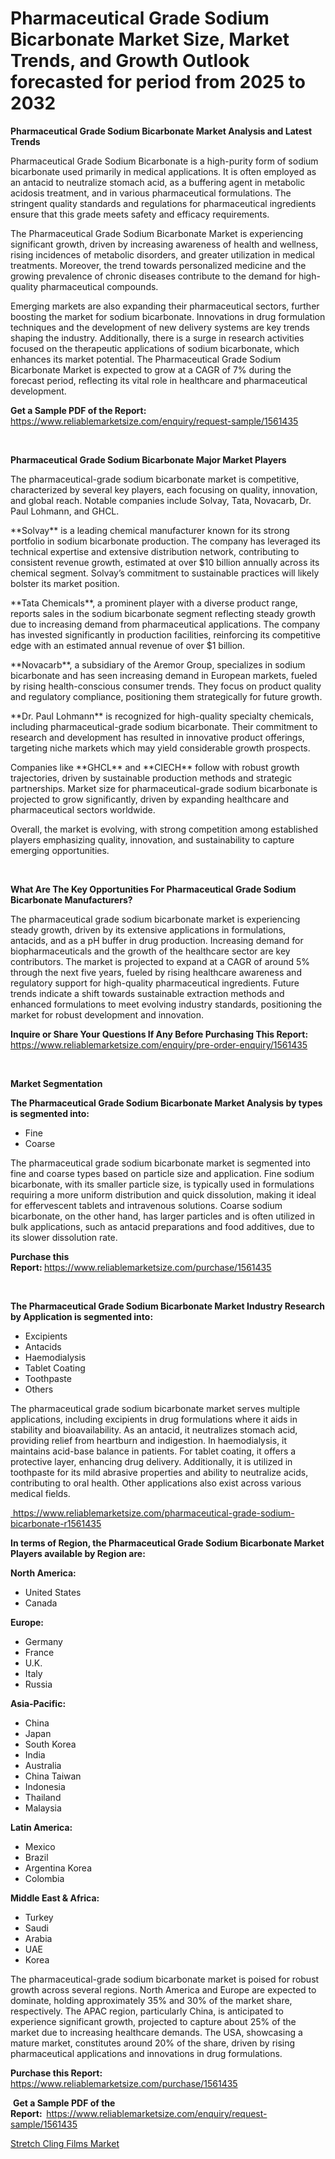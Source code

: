 <p><h1>Pharmaceutical Grade Sodium Bicarbonate Market Size, Market Trends, and Growth Outlook forecasted for period from 2025 to 2032</h1></p><p><strong>Pharmaceutical Grade Sodium Bicarbonate Market Analysis and Latest Trends</strong></p>
<p><p>Pharmaceutical Grade Sodium Bicarbonate is a high-purity form of sodium bicarbonate used primarily in medical applications. It is often employed as an antacid to neutralize stomach acid, as a buffering agent in metabolic acidosis treatment, and in various pharmaceutical formulations. The stringent quality standards and regulations for pharmaceutical ingredients ensure that this grade meets safety and efficacy requirements.</p><p>The Pharmaceutical Grade Sodium Bicarbonate Market is experiencing significant growth, driven by increasing awareness of health and wellness, rising incidences of metabolic disorders, and greater utilization in medical treatments. Moreover, the trend towards personalized medicine and the growing prevalence of chronic diseases contribute to the demand for high-quality pharmaceutical compounds. </p><p>Emerging markets are also expanding their pharmaceutical sectors, further boosting the market for sodium bicarbonate. Innovations in drug formulation techniques and the development of new delivery systems are key trends shaping the industry. Additionally, there is a surge in research activities focused on the therapeutic applications of sodium bicarbonate, which enhances its market potential. The Pharmaceutical Grade Sodium Bicarbonate Market is expected to grow at a CAGR of 7% during the forecast period, reflecting its vital role in healthcare and pharmaceutical development.</p></p>
<p><strong>Get a Sample PDF of the Report:&nbsp;</strong> <a href="https://www.reliablemarketsize.com/enquiry/request-sample/1561435?utm_campaign=2268&utm_medium=2&utm_source=Github&utm_content=ia&utm_term=01022025&utm_id=pharmaceutical-grade-sodium-bicarbonate">https://www.reliablemarketsize.com/enquiry/request-sample/1561435</a></p>
<p>&nbsp;</p>
<p><strong>Pharmaceutical Grade Sodium Bicarbonate Major Market Players</strong></p>
<p><p>The pharmaceutical-grade sodium bicarbonate market is competitive, characterized by several key players, each focusing on quality, innovation, and global reach. Notable companies include Solvay, Tata, Novacarb, Dr. Paul Lohmann, and GHCL.</p><p>**Solvay** is a leading chemical manufacturer known for its strong portfolio in sodium bicarbonate production. The company has leveraged its technical expertise and extensive distribution network, contributing to consistent revenue growth, estimated at over $10 billion annually across its chemical segment. Solvay’s commitment to sustainable practices will likely bolster its market position.</p><p>**Tata Chemicals**, a prominent player with a diverse product range, reports sales in the sodium bicarbonate segment reflecting steady growth due to increasing demand from pharmaceutical applications. The company has invested significantly in production facilities, reinforcing its competitive edge with an estimated annual revenue of over $1 billion.</p><p>**Novacarb**, a subsidiary of the Aremor Group, specializes in sodium bicarbonate and has seen increasing demand in European markets, fueled by rising health-conscious consumer trends. They focus on product quality and regulatory compliance, positioning them strategically for future growth.</p><p>**Dr. Paul Lohmann** is recognized for high-quality specialty chemicals, including pharmaceutical-grade sodium bicarbonate. Their commitment to research and development has resulted in innovative product offerings, targeting niche markets which may yield considerable growth prospects.</p><p>Companies like **GHCL** and **CIECH** follow with robust growth trajectories, driven by sustainable production methods and strategic partnerships. Market size for pharmaceutical-grade sodium bicarbonate is projected to grow significantly, driven by expanding healthcare and pharmaceutical sectors worldwide.</p><p>Overall, the market is evolving, with strong competition among established players emphasizing quality, innovation, and sustainability to capture emerging opportunities.</p></p>
<p>&nbsp;</p>
<p><strong>What Are The Key Opportunities For Pharmaceutical Grade Sodium Bicarbonate Manufacturers?</strong></p>
<p><p>The pharmaceutical grade sodium bicarbonate market is experiencing steady growth, driven by its extensive applications in formulations, antacids, and as a pH buffer in drug production. Increasing demand for biopharmaceuticals and the growth of the healthcare sector are key contributors. The market is projected to expand at a CAGR of around 5% through the next five years, fueled by rising healthcare awareness and regulatory support for high-quality pharmaceutical ingredients. Future trends indicate a shift towards sustainable extraction methods and enhanced formulations to meet evolving industry standards, positioning the market for robust development and innovation.</p></p>
<p><strong>Inquire or Share Your Questions If Any Before Purchasing This Report:</strong> <a href="https://www.reliablemarketsize.com/enquiry/pre-order-enquiry/1561435?utm_campaign=2268&utm_medium=2&utm_source=Github&utm_content=ia&utm_term=01022025&utm_id=pharmaceutical-grade-sodium-bicarbonate">https://www.reliablemarketsize.com/enquiry/pre-order-enquiry/1561435</a></p>
<p>&nbsp;</p>
<p><strong>Market Segmentation</strong></p>
<p><strong>The Pharmaceutical Grade Sodium Bicarbonate Market Analysis by types is segmented into:</strong></p>
<p><ul><li>Fine</li><li>Coarse</li></ul></p>
<p><p>The pharmaceutical grade sodium bicarbonate market is segmented into fine and coarse types based on particle size and application. Fine sodium bicarbonate, with its smaller particle size, is typically used in formulations requiring a more uniform distribution and quick dissolution, making it ideal for effervescent tablets and intravenous solutions. Coarse sodium bicarbonate, on the other hand, has larger particles and is often utilized in bulk applications, such as antacid preparations and food additives, due to its slower dissolution rate.</p></p>
<p><strong>Purchase this Report:&nbsp;</strong><a href="https://www.reliablemarketsize.com/purchase/1561435?utm_campaign=2268&utm_medium=2&utm_source=Github&utm_content=ia&utm_term=01022025&utm_id=pharmaceutical-grade-sodium-bicarbonate">https://www.reliablemarketsize.com/purchase/1561435</a></p>
<p>&nbsp;</p>
<p><strong>The Pharmaceutical Grade Sodium Bicarbonate Market Industry Research by Application is segmented into:</strong></p>
<p><ul><li>Excipients</li><li>Antacids</li><li>Haemodialysis</li><li>Tablet Coating</li><li>Toothpaste</li><li>Others</li></ul></p>
<p><p>The pharmaceutical grade sodium bicarbonate market serves multiple applications, including excipients in drug formulations where it aids in stability and bioavailability. As an antacid, it neutralizes stomach acid, providing relief from heartburn and indigestion. In haemodialysis, it maintains acid-base balance in patients. For tablet coating, it offers a protective layer, enhancing drug delivery. Additionally, it is utilized in toothpaste for its mild abrasive properties and ability to neutralize acids, contributing to oral health. Other applications also exist across various medical fields.</p></p>
<p><a href="https://www.reliablemarketsize.com/pharmaceutical-grade-sodium-bicarbonate-r1561435?utm_campaign=2268&utm_medium=2&utm_source=Github&utm_content=ia&utm_term=01022025&utm_id=pharmaceutical-grade-sodium-bicarbonate">&nbsp;https://www.reliablemarketsize.com/pharmaceutical-grade-sodium-bicarbonate-r1561435</a></p>
<p><strong>In terms of Region, the Pharmaceutical Grade Sodium Bicarbonate Market Players available by Region are:</strong></p>
<p>
    <p> <strong> North America: </strong>
        <ul>
            <li>United States</li>
            <li>Canada</li>
        </ul>
        </p> 
    <p> <strong> Europe: </strong>
        <ul>
            <li>Germany</li>
            <li>France</li>
            <li>U.K.</li>
            <li>Italy</li>
            <li>Russia</li>
        </ul>
        </p> 
    <p> <strong> Asia-Pacific: </strong>
        <ul>
            <li>China</li>
            <li>Japan</li>
            <li>South Korea</li>
            <li>India</li>
            <li>Australia</li>
            <li>China Taiwan</li>
            <li>Indonesia</li>
            <li>Thailand</li>
            <li>Malaysia</li>
        </ul>
        </p> 
    <p> <strong> Latin America: </strong>
        <ul>
            <li>Mexico</li>
            <li>Brazil</li>
            <li>Argentina Korea</li>
            <li>Colombia</li>
        </ul>
        </p> 
    <p> <strong> Middle East & Africa: </strong>
        <ul>
            <li>Turkey</li>
            <li>Saudi</li>
            <li>Arabia</li>
            <li>UAE</li>
            <li>Korea</li>
        </ul>
    </p>
    </p>
<p><p>The pharmaceutical-grade sodium bicarbonate market is poised for robust growth across several regions. North America and Europe are expected to dominate, holding approximately 35% and 30% of the market share, respectively. The APAC region, particularly China, is anticipated to experience significant growth, projected to capture about 25% of the market due to increasing healthcare demands. The USA, showcasing a mature market, constitutes around 20% of the share, driven by rising pharmaceutical applications and innovations in drug formulations.</p></p>
<p><strong>Purchase this Report: </strong><a href="https://www.reliablemarketsize.com/purchase/1561435?utm_campaign=2268&utm_medium=2&utm_source=Github&utm_content=ia&utm_term=01022025&utm_id=pharmaceutical-grade-sodium-bicarbonate">https://www.reliablemarketsize.com/purchase/1561435</a></p>
<p>&nbsp;<strong>Get a Sample PDF of the Report:&nbsp;&nbsp;</strong><a href="https://www.reliablemarketsize.com/enquiry/request-sample/1561435?utm_campaign=2268&utm_medium=2&utm_source=Github&utm_content=ia&utm_term=01022025&utm_id=pharmaceutical-grade-sodium-bicarbonate">https://www.reliablemarketsize.com/enquiry/request-sample/1561435</a></p>
<p><strong></strong></p>
<p><p><a href="https://github.com/lehumiston1971679/Market-Research-Report-List-1/blob/main/stretch-cling-films-market.md?utm_campaign=2268&utm_medium=2&utm_source=Github&utm_content=ia&utm_term=01022025&utm_id=pharmaceutical-grade-sodium-bicarbonate">Stretch Cling Films Market</a></p></p>